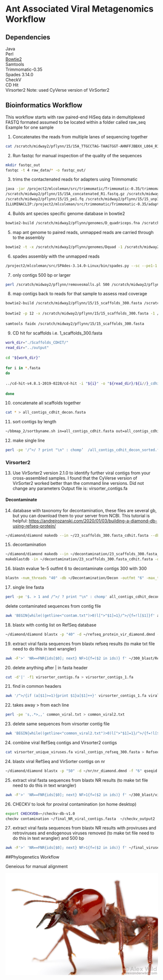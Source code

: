 # Ant Associated Viral Metagenomics Workflow
## Dependencies 
Java <br>
Perl <br>
[Bowtie2](http://bowtie-bio.sourceforge.net/bowtie2/index.shtml) <br>
Samtools <br>
Trimmomatic-0.35 <br>
Spades 3.14.0 <br>
CheckV <br>
CD Hit <br>
Virsorter2 Note: used CyVerse version of VirSorter2 <br>

## Bioinformatics Workflow
This workflow starts with raw paired-end HiSeq data in demultiplexed FASTQ formated assumed to be located within a folder called raw_seq
Example for one sample
1. Concatenates the reads from multiple lanes of sequencing together  
```sh
cat /scratch/midway2/pflynn/15/15A_TTGCCTAG-TAAGTGGT-AHNFFJBBXX_L004_R1.fastq.gz /scratch/midway2/pflynn/15/15A_TTGCCTAG-TAAGTGGT-AHNFFJBBXX_L005_R1.fastq.gz /scratch/midway2/pflynn/15/15A_TTGCCTAG-TAAGTGGT-AHWYVLBBXX_L005_R1.fastq.gz > /scratch/midway2/pflynn/15/15A_concatenated_R1.fastq.gz
```
2. Run fastqc for manual inspection of the quality of the sequences 
```sh
mkdir fastqc_out
fastqc -t 4 raw_data/* -o fastqc_out/
```
3. trims the contactenated reads for adapters using Trimmomatic
```sh
java -jar /project2/mlcoleman/src/trimmomatic/Trimmomatic-0.35/trimmomatic-0.35.jar PE -phred33 \
/scratch/midway2/pflynn/15/15A_concatenated_R1.fastq.gz /scratch/midway2/pflynn/15/15A_concatenated_R2.fastq.gz  \
/scratch/midway2/pflynn/15/15_pe1.fq /scratch/midway2/pflynn/15/15_unp1.fq /scratch/midway2/pflynn/15/15_pe2.fq /scratch/midway2/pflynn/15/15_unp2.fq \
ILLUMINACLIP:/project2/mlcoleman/src/trimmomatic/Trimmomatic-0.35/adapters/TruSeq3-PE-2.fa:2:30:10 LEADING:3 TRAILING:3 SLIDINGWINDOW:4:15 MINLEN:36
```
 4. Builds ant species specific genome database in bowtie2
```sh
bowtie2-build /scratch/midway2/pflynn/genomes/D_quadriceps.fna /scratch/midway2/pflynn/genomes/Dquad

```
5. map ant genome to paired reads, unmapped reads are carried through to the assembly
```sh
bowtie2 -t -x /scratch/midway2/pflynn/genomes/Dquad -1 /scratch/midway2/pflynn/15/15_pe1.fq  -2 /scratch/midway2/pflynn/15/15_pe2.fq --un-conc /scratch/midway2/pflynn/15/15_conc_unmapped.fastq --al-conc /scratch/midway2/pflynn/15/15_conc_mapped.sam

```
6. spades assembly with the unmapped reads
```sh
/project2/mlcoleman/src/SPAdes-3.14.0-Linux/bin/spades.py --sc --pe1-1 /scratch/midway2/pflynn/15/15_conc_unmapped.1.fastq --pe1-2 /scratch/midway2/pflynn/15/15_conc_unmapped.2.fastq -k 21,33,55,77,99,127  -o /scratch/midway2/pflynn/15/15_spades
```

7. only contigs 500 bp or larger
```sh
perl /scratch/midway2/pflynn/removesmalls.pl 500 /scratch/midway2/pflynn/15/15_spades/scaffolds.fasta > /scratch/midway2/pflynn/Scaffolds/15_scaffolds_300.fasta
```

8. map contigs back to reads for that sample to assess read coverage
```sh
bowtie2-build /scratch/midway2/pflynn/15/15_scaffolds_300.fasta /scratch/midway2/pflynn/15/15_scaffolds_300.fasta

bowtie2 -p 12 -x /scratch/midway2/pflynn/15/15_scaffolds_300.fasta -1 /scratch/midway2/pflynn/15/15_pe1.fq  -2 /scratch/midway2/pflynn/15/15_pe2.fq -S /scratch/midway2/pflynn/15/15_reads.map.sam

samtools faidx /scratch/midway2/pflynn/15/15_scaffolds_300.fasta
```

9. CD hit for scaffolds i.e. 1_scaffolds_300.fasta
```sh
work_dir="./Scaffolds_CDHIT/"
read_dir="../output"

cd "${work_dir}"

for i in *.fasta
do

../cd-hit-v4.8.1-2019-0228/cd-hit -i "${i}" -o "${read_dir}/${i//}_cdhit.fasta" -aS 0.95 -c 0.95 -n 5 -d 0

done

```

10. concatenate all scaffolds together
```sh
cat * > all_contigs_cdhit_decon.fasta
```
11. sort contigs by length
```sh
~/bbmap_2/sortbyname.sh in=all_contigs_cdhit.fasta out=all_contigs_cdhit_decon_sorted.fasta length descending
```
12. make single line
```sh
perl -pe '/^>/ ? print "\n" : chomp’  /all_contigs_cdhit_decon_sorted.fasta >  /all_contigs_cdhit_decon_sorted_single.fasta
```
### Virsorter2  
13. Use VirSorter2 version 2.1.0 to identify further viral contigs from your cross-assembled samples. I found that the CyVerse version of VirSorter2 worked better than the command line versions. Did not change any parameters Output file is: virsorter_contigs.fa

#### Decontaminate
14. database with taxonomy for decontamination, these files are several gb, but you can download them to your server from NCBI. This tutorial is helpful: https://andreirozanski.com/2020/01/03/building-a-diamond-db-using-refseq-protein/

```sh
~/diamond/diamond makedb --in ~/23_scaffolds_300.fasta_cdhit.fasta --db ~/decontamination_db --taxonmap ~/nr/prot.accession2taxid.gz --taxonnodes ~/nr/nodes.dmp --taxonnames  ~/nr/names.dmp --threads 20 &
```
15. decontamination
```sh
~/diamond/diamond makedb --in ~/decontamination/23_scaffolds_300.fasta_cdhit.fasta -d ~/decontamination/decontamination_db1
makeblastdb -in ~/decontamination/23_scaffolds_300.fasta_cdhit.fasta -out ~/Decontamination/Decon -dbtype nucl -input_type fasta
```

16. blastn evalue 1e-5 outfmt 6 to decontaminate contigs 300 with 300
```sh
blastn -num_threads "40" -db ~/Decontamination/Decon -outfmt "6" -max_target_seqs "1" -evalue "1e-5" -max_hsps 1  -out ~/decontamination/contaminated_contigs_300.out -query ~/decontamination/all_contigs_cdhit_decon_sorted.fasta &
```

17. single line fasta
```sh
perl -pe '$. > 1 and /^>/ ? print "\n" : chomp' all_contigs_cdhit_decon_sorted.fasta > all_contigs_cdhit_decon_sorted_single.fasta
```
delete contaminated sequences from contig file
```sh
awk 'BEGIN{while((getline<"contam.txt")>0)l[">"$1]=1}/^>/{f=!l[$1]}f' all_contigs_cdhit_decon_sorted_single.fasta > all_contigs_300_decontam_cdhit_single.fasta
```
18. blastx with contig list on RefSeq database
```sh
~/diamond/diamond blastx -p "40" -d ~/refseq_protein_vir_diamond.dmnd -f "6" qseqid sseqid pident length mismatch gapopen qstart qend sstart send evalue bitscore staxids sscinames sskingdoms skingdoms sphylums stitle qtitle qstrand -k "1" --evalue "1e-3" --max-hsps 1 --sensitive -o ~/300_blast/RefSeq_blastx_contigs_300.out -q ~/300_blast/all_contigs_300_decontam_cdhit_single.fasta &
```
19. extract viral fasta sequences from  blastx refseq results (to make txt file need to do this in text wrangler)
```sh
awk -F'>' 'NR==FNR{ids[$0]; next} NF>1{f=($2 in ids)} f' ~/300_blast/RefSeq_viral_contigs.txt ~/300_blast/all_contigs_300_decontam_cdhit_single.fasta > ~/300_blast/viral_contigs_refseq_300.fasta
```
20. delete anything after | in fasta header
```sh
cut -d'|' -f1 virsorter_contigs.fa > virsorter_contigs_1.fa
```
21. find in common headers
```sh
awk '/^>/{if (a[$1]>=1){print $1}a[$1]++}' virsorter_contigs_1.fa viral_contigs_refseq_300.fasta > common_viral.txt
```
22. takes away > from each line
```sh
perl -pe 's,.*>,,' common_viral.txt > common_viral2.txt
```

23. delete same sequences from virsorter contig file
```sh
awk 'BEGIN{while((getline<"common_viral2.txt")>0)l[">"$1]=1}/^>/{f=!l[$1]}f' virsorter_contigs_1.fa > virsorter_unique_viruses.fa
```
24. combine viral RefSeq contigs and Virsorter2 contigs
```sh
cat virsorter_unique_viruses.fa viral_contigs_refseq_300.fasta > Refseq_virsorter_contigs.fasta
```
24. blastx viral RefSeq and VirSorter contigs on nr
```sh
~/diamond/diamond blastx -p "50" -d ~/nr/nr_diamond.dmnd -f "6" qseqid sseqid pident length mismatch gapopen qstart qend sstart send evalue bitscore staxids sscinames sskingdoms skingdoms sphylums stitle qtitle qstrand -k "1" --evalue "1e-3" --max-hsps 1 --sensitive -o ~/300_blast/NR_blastx_contigs_300.out -q ~/300_blast/Refseq_virsorter_contigs.fasta &
```
25. extract viral fasta sequences from  blastx NR results (to make txt file need to do this in text wrangler)
```sh
awk -F'>' 'NR==FNR{ids[$0]; next} NF>1{f=($2 in ids)} f' ~/300_blast/viruses_NR_300.txt ~/300_blast/Refseq_virsorter_contigs.fasta > ~/300_blast/final_NR_viral_contigs.fasta
```
26. CHECKV to look for proviral contamination (on home desktop)
```sh
export CHECKVDB=~/checkv-db-v1.0
checkv contamination ~/final_NR_viral_contigs.fasta  ~/checkv_output2
```

27. extract viral fasta sequences from  blastx NR results with proviruses and retroviruses and endogenous viruses removed (to make txt file need to do this in text wrangler) and 500 bp
```sh
awk -F'>' 'NR==FNR{ids[$0]; next} NF>1{f=($2 in ids)} f' ~/final_viruses/final_viruses.txt ~/300_blast/final_NR_viral_contigs.fasta > ~/final_viruses/final_viruses_aftertaxonomy.fasta
```

##Phylogenetics Workflow 

Geneious for manual alignment 

![Happy Christmas](atta.png)
